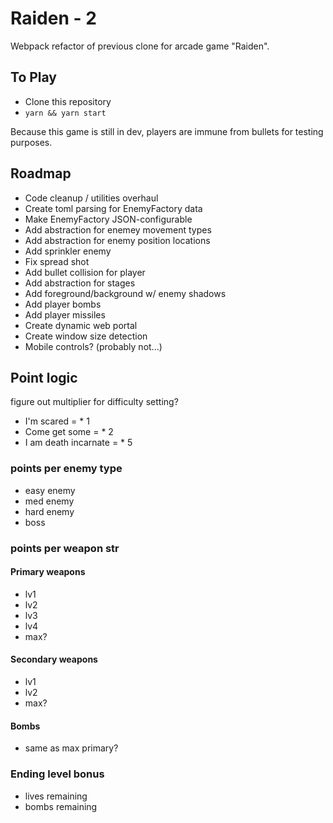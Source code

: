 # Raiden - 2

Webpack refactor of previous clone for arcade game "Raiden".

## To Play

- Clone this repository
- `yarn && yarn start`

Because this game is still in dev, players are immune from bullets for testing purposes.

## Roadmap

- Code cleanup / utilities overhaul
- Create toml parsing for EnemyFactory data
- Make EnemyFactory JSON-configurable
- Add abstraction for enemey movement types
- Add abstraction for enemy position locations
- Add sprinkler enemy
- Fix spread shot
- Add bullet collision for player
- Add abstraction for stages
- Add foreground/background w/ enemy shadows
- Add player bombs
- Add player missiles
- Create dynamic web portal
- Create window size detection
- Mobile controls? (probably not...)

## Point logic
figure out multiplier for difficulty setting?
- I'm scared = * 1
- Come get some = * 2
- I am death incarnate = * 5 

### points per enemy type
- easy enemy
- med enemy
- hard enemy
- boss

### points per weapon str
#### Primary weapons
- lv1
- lv2
- lv3
- lv4
- max?

#### Secondary weapons
- lv1
- lv2
- max?

#### Bombs
- same as max primary?

### Ending level bonus
- lives remaining
- bombs remaining
